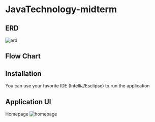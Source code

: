 # JavaTechnology-midterm
## ERD
![erd](https://user-images.githubusercontent.com/74971162/230759390-5cad6c94-b15d-4f07-8d52-3a676a422575.png)
## Flow Chart

## Installation
You can use your favorite IDE (IntelliJ/Esclipse) to run the application

## Application UI
Homepage
![homepage](https://user-images.githubusercontent.com/74971162/230759759-50fb46a4-6460-4169-b515-6fe3751b5847.png)
